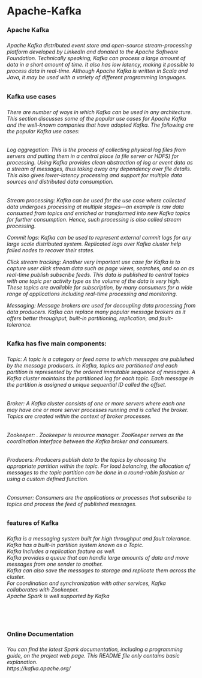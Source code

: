 # Apache-Kafka
<h3>Apache Kafka<h3>
<h6>
Apache Kafka distributed event store and open-source stream-processing platform developed by LinkedIn and donated to the Apache Software Foundation.
Technically speaking, Kafka can process a large amount of data in a short amount of time. It also has low latency, making it possible to process data in real-time. Although Apache Kafka is written in Scala and Java, it may be used with a variety of different programming languages.
<h6>

<h3>Kafka use cases<h3>
<h6>
There are number of ways in which Kafka can be used in any architecture. This section
discusses some of the popular use cases for Apache Kafka and the well-known companies
that have adopted Kafka. The following are the popular Kafka use cases:
<h6>
Log aggregation:
This is the process of collecting physical log files from servers and
putting them in a central place (a file server or HDFS) for processing. Using Kafka
provides clean abstraction of log or event data as a stream of messages, thus taking
away any dependency over file details. This also gives lower-latency processing and
support for multiple data sources and distributed data consumption.
<h6>
Stream processing: Kafka can be used for the use case where collected data
undergoes processing at multiple stages—an example is raw data consumed from
topics and enriched or transformed into new Kafka topics for further consumption.
Hence, such processing is also called stream processing.

Commit logs: Kafka can be used to represent external commit logs for any large
scale distributed system. Replicated logs over Kafka cluster help failed nodes to
recover their states.

Click stream tracking: Another very important use case for Kafka is to capture user
click stream data such as page views, searches, and so on as real-time publish subscribe feeds. This data is published to central topics with one topic per activity
type as the volume of the data is very high. These topics are available for
subscription, by many consumers for a wide range of applications including real-time
processing and monitoring.

Messaging: Message brokers are used for decoupling data processing from data
producers. Kafka can replace many popular message brokers as it offers better
throughput, built-in partitioning, replication, and fault-tolerance.

<h3>Kafka has five main components:<h3>
<h6>
Topic: A topic is a category or feed name to which messages are published by the
message producers. In Kafka, topics are partitioned and each partition is represented
by the ordered immutable sequence of messages. A Kafka cluster maintains the
partitioned log for each topic. Each message in the partition is assigned a unique
sequential ID called the offset.
<h6>
<h6>
Broker: A Kafka cluster consists of one or more servers where each one may have
one or more server processes running and is called the broker. Topics are created
within the context of broker processes.
<h6>
Zookeeper: . Zookeeper is resource manager. ZooKeeper serves as the coordination interface between the Kafka
broker and consumers.
<h6>
Producers: Producers publish data to the topics by choosing the appropriate partition
within the topic. For load balancing, the allocation of messages to the topic partition
can be done in a round-robin fashion or using a custom defined function.
<h6>
Consumer: Consumers are the applications or processes that subscribe to topics and
process the feed of published messages.
<h6>

<h3>features of Kafka<h3>
<h6>
Kafka is a messaging system built for high throughput and fault tolerance.<br>
Kafka has a built-in partition system known as a Topic.<br>
Kafka Includes a replication feature as well.<br>
Kafka provides a queue that can handle large amounts of data and move messages from one sender to another.<br>
Kafka can also save the messages to storage and replicate them across the cluster.<br>
For coordination and synchronization with other services, Kafka collaborates with Zookeeper.<br>
Apache Spark is well supported by Kafka<br>
<h6><br>
<h3>Online Documentation<h3>
<h6>
You can find the latest Spark documentation, including a programming guide, on the project web page. This README file only contains basic explanation.<br>
https://kafka.apache.org/
</h6>
